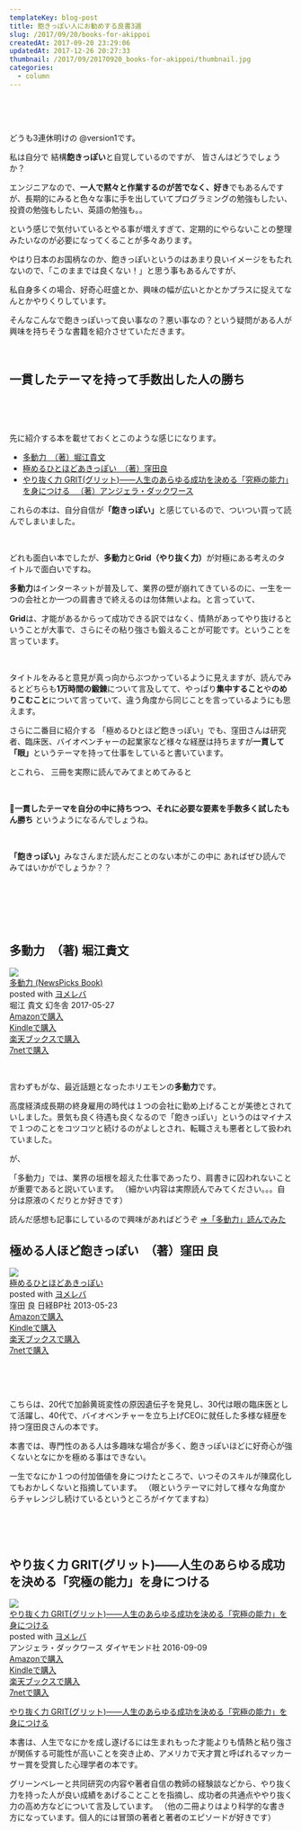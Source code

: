 ```yaml
---
templateKey: blog-post
title: 飽きっぽい人にお勧めする良書3選
slug: /2017/09/20/books-for-akippoi
createdAt: 2017-09-20 23:29:06
updatedAt: 2017-12-26 20:27:33
thumbnail: /2017/09/20170920_books-for-akippoi/thumbnail.jpg
categories:
  - column
---
```


&nbsp;

&nbsp;

どうも3連休明けの
@version1です。

私は自分で
結構<strong>飽きっぽい</strong>と自覚しているのですが、
皆さんはどうでしょうか？

エンジニアなので、<strong>一人で黙々と作業するのが苦でなく、好き</strong>でもあるんですが、長期的にみると色々な事に手を出していてプログラミングの勉強もしたい、投資の勉強もしたい、英語の勉強も。。

という感じで気付いているとやる事が増えすぎて、定期的にやらないことの整理みたいなのが必要になってくることが多々あります。

やはり日本のお国柄なのか、飽きっぽいというのはあまり良いイメージをもたれないので、「このままでは良くない！」と思う事もあるんですが、

私自身多くの場合、好奇心旺盛とか、興味の幅が広いとかとかプラスに捉えてなんとかやりくりしています。

そんなこんなで飽きっぽいって良い事なの？悪い事なの？という疑問がある人が興味を持ちそうな書籍を紹介させていただきます。

&nbsp;
<h2 class="chapter">一貫したテーマを持って手数出した人の勝ち</h2>
&nbsp;

&nbsp;

先に紹介する本を載せておくとこのような感じになります。
<ul>
 	<li><a href="http://amzn.to/2w6ARbX">多動力　（著）堀江貴文</a></li>
 	<li><a href="http://amzn.to/2w7rmcf">極めるひとほどあきっぽい　（著）窪田良</a></li>
 	<li><a href="http://amzn.to/2xi5Inn">やり抜く力 GRIT(グリット)――人生のあらゆる成功を決める「究極の能力」を身につける 　（著）アンジェラ・ダックワース</a></li>
</ul>
これらの本は、自分自信が<strong>「飽きっぽい」</strong>と感じているので、ついつい買って読んでしまいました。

&nbsp;

どれも面白い本でしたが、<strong>多動力</strong>と<strong>Grid（やり抜く力）</strong>が対極にある考えのタイトルで面白いですね。

<strong>多動力</strong>はインターネットが普及して、業界の壁が崩れてきているのに、一生を一つの会社とか一つの肩書きで終えるのは勿体無いよね。と言っていて、

<strong>Grid</strong>は、才能があるからって成功できる訳ではなく、情熱があってやり抜けるということが大事で、さらにその粘り強さも鍛えることが可能です。ということを言っています。

&nbsp;

タイトルをみると意見が真っ向からぶつかっているように見えますが、読んでみるとどちらも<strong>1万時間の鍛錬</strong>について言及してて、やっぱり<strong>集中すること</strong>や<strong>のめりこむこと</strong>について言っていて、違う角度から同じことを言っているようにも思えます。

さらに二番目に紹介する
「極めるひとほど飽きっぽい」でも、窪田さんは研究者、臨床医、バイオベンチャーの起業家など様々な経歴は持ちますが<strong>一貫して</strong><strong> 「眼」</strong>というテーマを持って仕事をしていると書いています。

とこれら、
三冊を実際に読んでみてまとめてみると

&nbsp;

<strong>一貫したテーマを自分の中に持ちつつ、それに必要な要素を手数多く試したもん勝ち</strong>
というようになるんでしょうね。

&nbsp;

<strong>「飽きっぽい」</strong>みなさんまだ読んだことのない本がこの中に
あればぜひ読んでみてはいかがでしょうか？？

&nbsp;

&nbsp;

&nbsp;
<h2 class="chapter">多動力　（著) 堀江貴文</h2>
<div class="cstmreba"><div class="booklink-box"><div class="booklink-image"><a href="http://www.amazon.co.jp/exec/obidos/asin/4344031156/llg01-22/" target="_blank" rel="nofollow" ><img src="https://images-fe.ssl-images-amazon.com/images/I/51of-IcKWRL._SL320_.jpg" style="border: none;" /></a></div><div class="booklink-info"><div class="booklink-name"><a href="http://www.amazon.co.jp/exec/obidos/asin/4344031156/llg01-22/" target="_blank" rel="nofollow" >多動力 (NewsPicks Book)</a><div class="booklink-powered-date">posted with <a href="https://yomereba.com" rel="nofollow" target="_blank">ヨメレバ</a></div></div><div class="booklink-detail">堀江 貴文 幻冬舎 2017-05-27    </div><div class="booklink-link2"><div class="shoplinkamazon"><a href="http://www.amazon.co.jp/exec/obidos/asin/4344031156/llg01-22/" target="_blank" rel="nofollow" >Amazonで購入</a></div><div class="shoplinkkindle"><a href="http://www.amazon.co.jp/exec/obidos/ASIN/B072HVZ9RF/llg01-22/" target="_blank" rel="nofollow" >Kindleで購入</a></div><div class="shoplinkrakuten"><a href="https://hb.afl.rakuten.co.jp/hgc/163854b7.d97e8d5b.163854b8.3c41ae34/?pc=http%3A%2F%2Fbooks.rakuten.co.jp%2Frb%2F14918400%2F%3Fscid%3Daf_ich_link_urltxt%26m%3Dhttp%3A%2F%2Fm.rakuten.co.jp%2Fev%2Fbook%2F" target="_blank" rel="nofollow" >楽天ブックスで購入</a></div><div class="shoplinkseven"><a href="https://px.a8.net/svt/ejp?a8mat=2TXHHI+FDP7OQ+2N1Y+BW8O2&a8ejpredirect=http%3A%2F%2F7af-ent.omni7.jp%2Frelay%2Faffiliate%2FentranceProcess.do%3Furl%3Dhttp%253A%252F%252F7net.omni7.jp%252Fsearch%252F%253FsearchKeywordFlg%253D1%2526keyword%253D4-34-403115-9%252520%25257C%2525204-344-03115-9%252520%25257C%2525204-3440-3115-9%252520%25257C%2525204-34403-115-9%252520%25257C%2525204-344031-15-9%252520%25257C%2525204-3440311-5-9" target="_blank" rel="nofollow" >7netで購入</a><img border="0" width="1" height="1" src="https://www17.a8.net/0.gif?a8mat=2TXHHI+FDP7OQ+2N1Y+BW8O2" alt=""></div>            	  	  	  	</div></div><div class="booklink-footer"></div></div></div>


&nbsp;

言わずもがな、最近話題となったホリエモンの<strong>多動力</strong>です。

高度経済成長期の終身雇用の時代は１つの会社に勤め上げることが美徳とされていしました。景気も良く待遇も良くなるので「飽きっぽい」というのはマイナスで１つのことをコツコツと続けるのがよしとされ、転職さえも悪者として扱われていました。

が、

「多動力」では、業界の垣根を超えた仕事であったり、肩書きに囚われないことが重要であると説いています。
（細かい内容は実際読んでみてください。。。自分は原液のくだりとか好きです）

読んだ感想も記事にしているので興味があればどうぞ
<a href="https://ver-1-0.net/2017/05/28/tado-ryoku/">=>「多動力」読んでみた</a>
<h2 class="chapter">極める人ほど飽きっぽい　（著）窪田 良</h2>
<div class="cstmreba"><div class="booklink-box"><div class="booklink-image"><a href="http://www.amazon.co.jp/exec/obidos/asin/4822274209/llg01-22/" target="_blank" rel="nofollow" ><img src="https://images-fe.ssl-images-amazon.com/images/I/513Eg1ZIsfL._SL320_.jpg" style="border: none;" /></a></div><div class="booklink-info"><div class="booklink-name"><a href="http://www.amazon.co.jp/exec/obidos/asin/4822274209/llg01-22/" target="_blank" rel="nofollow" >極めるひとほどあきっぽい</a><div class="booklink-powered-date">posted with <a href="https://yomereba.com" rel="nofollow" target="_blank">ヨメレバ</a></div></div><div class="booklink-detail">窪田 良 日経BP社 2013-05-23    </div><div class="booklink-link2"><div class="shoplinkamazon"><a href="http://www.amazon.co.jp/exec/obidos/asin/4822274209/llg01-22/" target="_blank" rel="nofollow" >Amazonで購入</a></div><div class="shoplinkkindle"><a href="http://www.amazon.co.jp/exec/obidos/ASIN/B00F3UTNUK/llg01-22/" target="_blank" rel="nofollow" >Kindleで購入</a></div><div class="shoplinkrakuten"><a href="https://hb.afl.rakuten.co.jp/hgc/163854b7.d97e8d5b.163854b8.3c41ae34/?pc=http%3A%2F%2Fbooks.rakuten.co.jp%2Frb%2F12279899%2F%3Fscid%3Daf_ich_link_urltxt%26m%3Dhttp%3A%2F%2Fm.rakuten.co.jp%2Fev%2Fbook%2F" target="_blank" rel="nofollow" >楽天ブックスで購入</a></div><div class="shoplinkseven"><a href="https://px.a8.net/svt/ejp?a8mat=2TXHHI+FDP7OQ+2N1Y+BW8O2&a8ejpredirect=http%3A%2F%2F7af-ent.omni7.jp%2Frelay%2Faffiliate%2FentranceProcess.do%3Furl%3Dhttp%253A%252F%252F7net.omni7.jp%252Fsearch%252F%253FsearchKeywordFlg%253D1%2526keyword%253D4-82-227420-7%252520%25257C%2525204-822-27420-7%252520%25257C%2525204-8222-7420-7%252520%25257C%2525204-82227-420-7%252520%25257C%2525204-822274-20-7%252520%25257C%2525204-8222742-0-7" target="_blank" rel="nofollow" >7netで購入</a><img border="0" width="1" height="1" src="https://www17.a8.net/0.gif?a8mat=2TXHHI+FDP7OQ+2N1Y+BW8O2" alt=""></div>            	  	  	  	</div></div><div class="booklink-footer"></div></div></div>

&nbsp;

&nbsp;

こちらは、20代で加齢黄斑変性の原因遺伝子を発見し、30代は眼の臨床医として活躍し、40代で、バイオベンチャーを立ち上げCEOに就任した多様な経歴を持つ窪田良さんの本です。

本書では、専門性のある人は多趣味な場合が多く、飽きっぽいほどに好奇心が強くないとなにかを極める事はできない。

一生でなにか１つの付加価値を身につけたところで、いつそのスキルが陳腐化してもおかしくないと指摘しています。
（眼というテーマに対して様々な角度からチャレンジし続けているというところがイケてますね）

&nbsp;

&nbsp;
<h2 class="chapter">やり抜く力 GRIT(グリット)――人生のあらゆる成功を決める「究極の能力」を身につける</h2>
<div class="cstmreba"><div class="booklink-box"><div class="booklink-image"><a href="http://www.amazon.co.jp/exec/obidos/asin/4478064806/llg01-22/" target="_blank" rel="nofollow" ><img src="https://images-fe.ssl-images-amazon.com/images/I/51VtDFjmZdL._SL320_.jpg" style="border: none;" /></a></div><div class="booklink-info"><div class="booklink-name"><a href="http://www.amazon.co.jp/exec/obidos/asin/4478064806/llg01-22/" target="_blank" rel="nofollow" >やり抜く力 GRIT(グリット)――人生のあらゆる成功を決める「究極の能力」を身につける</a><div class="booklink-powered-date">posted with <a href="https://yomereba.com" rel="nofollow" target="_blank">ヨメレバ</a></div></div><div class="booklink-detail">アンジェラ・ダックワース ダイヤモンド社 2016-09-09    </div><div class="booklink-link2"><div class="shoplinkamazon"><a href="http://www.amazon.co.jp/exec/obidos/asin/4478064806/llg01-22/" target="_blank" rel="nofollow" >Amazonで購入</a></div><div class="shoplinkkindle"><a href="http://www.amazon.co.jp/exec/obidos/ASIN/B01LMP9RLY/llg01-22/" target="_blank" rel="nofollow" >Kindleで購入</a></div><div class="shoplinkrakuten"><a href="https://hb.afl.rakuten.co.jp/hgc/163854b7.d97e8d5b.163854b8.3c41ae34/?pc=http%3A%2F%2Fbooks.rakuten.co.jp%2Frb%2F14398454%2F%3Fscid%3Daf_ich_link_urltxt%26m%3Dhttp%3A%2F%2Fm.rakuten.co.jp%2Fev%2Fbook%2F" target="_blank" rel="nofollow" >楽天ブックスで購入</a></div><div class="shoplinkseven"><a href="https://px.a8.net/svt/ejp?a8mat=2TXHHI+FDP7OQ+2N1Y+BW8O2&a8ejpredirect=http%3A%2F%2F7af-ent.omni7.jp%2Frelay%2Faffiliate%2FentranceProcess.do%3Furl%3Dhttp%253A%252F%252F7net.omni7.jp%252Fsearch%252F%253FsearchKeywordFlg%253D1%2526keyword%253D4-47-806480-1%252520%25257C%2525204-478-06480-1%252520%25257C%2525204-4780-6480-1%252520%25257C%2525204-47806-480-1%252520%25257C%2525204-478064-80-1%252520%25257C%2525204-4780648-0-1" target="_blank" rel="nofollow" >7netで購入</a><img border="0" width="1" height="1" src="https://www17.a8.net/0.gif?a8mat=2TXHHI+FDP7OQ+2N1Y+BW8O2" alt=""></div>            	  	  	  	</div></div><div class="booklink-footer"></div></div></div>

<a href="http://amzn.to/2xgN4vO">やり抜く力 GRIT(グリット)――人生のあらゆる成功を決める「究極の能力」を身につける</a>

本書は、人生でなにかを成し遂げるには生まれもった才能よりも情熱と粘り強さが関係する可能性が高いことを突き止め、アメリカで天才賞と呼ばれるマッカーサー賞を受賞した心理学者の本です。

グリーンベレーと共同研究の内容や著者自信の教師の経験談などから、やり抜く力を持った人が良い成績をあげることことを指摘し、成功者の共通点ややり抜く力の高め方などについて言及しています。
（他の二冊よりはより科学的な書き方になっています。個人的には冒頭の著者と著者のエピソードが好きです）

&nbsp;
